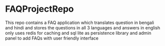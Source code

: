 # FAQProjectRepo
This repo contains a FAQ application which translates question in bengali and hindi and stores the questions in all 3 languages and answers in english only uses redis for caching and sql lite as persistence library and admin panel to add FAQs with user friendly interface
